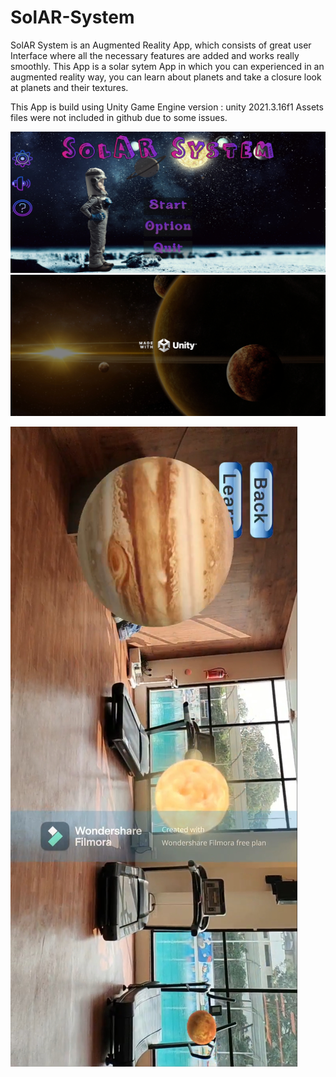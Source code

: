 # SolAR-System

SolAR System is an Augmented Reality App, which consists of great user Interface where all the necessary features are added and works really smoothly. This App is a solar sytem App in which you can experienced in an augmented reality way, you can learn about planets and take a closure look at planets and their textures.

This App is build using Unity Game Engine
version : unity 2021.3.16f1
Assets files were not included in github due to some issues.

![](image1.jpg)
![](Image0.jpg) 

![](image2.jpg)
